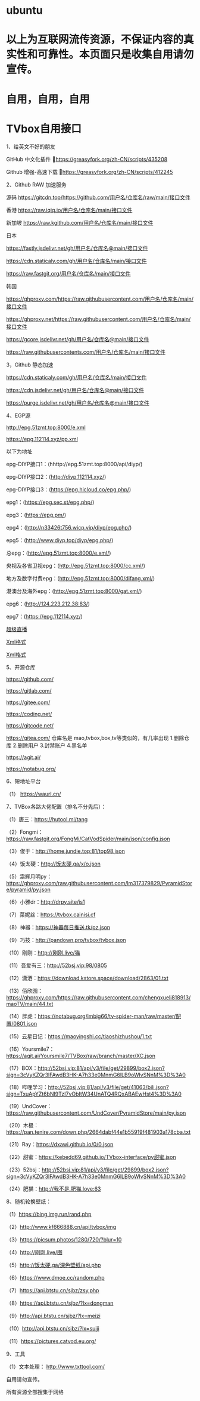 # ubuntu
# 以上为互联网流传资源，不保证内容的真实性和可靠性。本页面只是收集自用请勿宣传。
# 自用，自用，自用

# TVbox自用接口

1、给英文不好的朋友

GitHub 中文化插件 🔰https://greasyfork.org/zh-CN/scripts/435208

Github 增强-高速下载 🔰https://greasyfork.org/zh-CN/scripts/412245

2、Github RAW 加速服务

源码 https://gitcdn.top/https://github.com/用户名/仓库名/raw/main/接口文件

香港 https://raw.iqiq.io/用户名/仓库名/main/接口文件

新加坡 https://raw.kgithub.com/用户名/仓库名/main/接口文件

日本 

https://fastly.jsdelivr.net/gh/用户名/仓库名@main/接口文件

https://cdn.staticaly.com/gh/用户名/仓库名/main/接口文件

https://raw.fastgit.org/用户名/仓库名/main/接口文件

韩国

https://ghproxy.com/https://raw.githubusercontent.com/用户名/仓库名/main/接口文件

https://ghproxy.net/https://raw.githubusercontent.com/用户名/仓库名/main/接口文件

https://gcore.jsdelivr.net/gh/用户名/仓库名@main/接口文件

https://raw.githubusercontents.com/用户名/仓库名/main/接口文件

3，Github 静态加速

https://cdn.staticaly.com/gh/用户名/仓库名/main/接口文件

https://cdn.jsdelivr.net/gh/用户名/仓库名@main/接口文件

https://purge.jsdelivr.net/gh/用户名/仓库名@main/接口文件

4、EGP源

http://epg.51zmt.top:8000/e.xml

https://epg.112114.xyz/pp.xml

以下为地址

epg-DIYP接口1：(hhttp://epg.51zmt.top:8000/api/diyp/)

epg-DIYP接口2：(http://diyp.112114.xyz/)

epg-DIYP接口3：(https://epg.hicloud.co/epg.php/)

epg1：(https://epg.sec.st/epg.php/)

epg3：(https://epg.pm/)

epg4：(http://n33426t756.wicp.vip/diyp/epg.php/)

epg5：(http://www.diyp.top/diyp/epg.php/)

总epg：(http://epg.51zmt.top:8000/e.xml/)

央视及各省卫视epg：(http://epg.51zmt.top:8000/cc.xml/)

地方及数字付费epg：(http://epg.51zmt.top:8000/difang.xml/)

港澳台及海外epg：(http://epg.51zmt.top:8000/gat.xml/)

epg6：(http://124.223.212.38:83/)

epg7：(https://epg.112114.xyz/)

[超级直播](https://epg.112114.xyz/epginfo)

[Xml格式](https://epg.112114.xyz/pp.xml)

[Xml格式](https://epg.112114.xyz/pp.xml.gz)


5、开源仓库

https://github.com/

https://gitlab.com/

https://gitee.com/

https://coding.net/

https://gitcode.net/

https://gitea.com/   仓库名是 mao,tvbox,box,tv等类似的，有几率出现 1.删除仓库 2.删除用户 3.封禁账户 4.黑名单

https://agit.ai/

https://notabug.org/

6、短地址平台

（1） https://waurl.cn/

7、TVBox各路大佬配置（排名不分先后）：

（1）唐三：https://hutool.ml/tang

（2）Fongmi：https://raw.fastgit.org/FongMi/CatVodSpider/main/json/config.json

（3）俊于：http://home.jundie.top:81/top98.json

（4）饭太硬：http://饭太硬.ga/x/o.json

（5）霜辉月明py：https://ghproxy.com/raw.githubusercontent.com/lm317379829/PyramidStore/pyramid/py.json

（6）小雅dr：http://drpy.site/js1

（7）菜妮丝：https://tvbox.cainisi.cf

（8）神器：https://神器每日推送.tk/pz.json

（9）巧技：http://pandown.pro/tvbox/tvbox.json

（10）刚刚：http://刚刚.live/猫

（11）吾爱有三：http://52bsj.vip:98/0805

（12）潇洒：https://download.kstore.space/download/2863/01.txt

（13）佰欣园：https://ghproxy.com/https://raw.githubusercontent.com/chengxueli818913/maoTV/main/44.txt

（14）胖虎：https://notabug.org/imbig66/tv-spider-man/raw/master/配置/0801.json

（15）云星日记：https://maoyingshi.cc/tiaoshizhushou/1.txt

（16）Yoursmile7：https://agit.ai/Yoursmile7/TVBox/raw/branch/master/XC.json

（17）BOX：http://52bsj.vip:81/api/v3/file/get/29899/box2.json?sign=3cVyKZQr3lFAwdB3HK-A7h33e0MnmG6lLB9oWlvSNnM%3D%3A0

（18）哔哩学习：http://52bsj.vip:81/api/v3/file/get/41063/bili.json?sign=TxuApYZt6bNl9TzI7vObItW34UnATQ4RQxABAEwHst4%3D%3A0

（19）UndCover：https://raw.githubusercontent.com/UndCover/PyramidStore/main/py.json

（20）木极：https://pan.tenire.com/down.php/2664dabf44e1b55919f481903a178cba.txt

（21）Ray：https://dxawi.github.io/0/0.json

（22）甜蜜：https://kebedd69.github.io/TVbox-interface/py甜蜜.json

（23）52bsj：http://52bsj.vip:81/api/v3/file/get/29899/box2.json?sign=3cVyKZQr3lFAwdB3HK-A7h33e0MnmG6lLB9oWlvSNnM%3D%3A0

（24）肥猫：http://我不是.肥猫.love:63

8、随机轮换壁纸：

（1）https://bing.img.run/rand.php

（2）http://www.kf666888.cn/api/tvbox/img

（3）https://picsum.photos/1280/720/?blur=10

（4）http://刚刚.live/图

（5）http://饭太硬.ga/深色壁纸/api.php

（6）https://www.dmoe.cc/random.php

（7）https://api.btstu.cn/sjbz/zsy.php

（8）https://api.btstu.cn/sjbz/?lx=dongman

（9）http://api.btstu.cn/sjbz/?lx=meizi

（10）http://api.btstu.cn/sjbz/?lx=suiji

（11）https://pictures.catvod.eu.org/

9、工具

（1）文本处理： http://www.txttool.com/

自用请勿宣传。

所有资源全部搜集于网络
